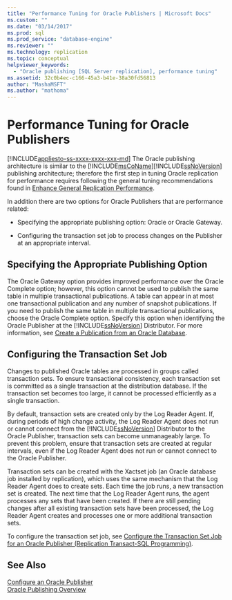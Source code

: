```yaml
---
title: "Performance Tuning for Oracle Publishers | Microsoft Docs"
ms.custom: ""
ms.date: "03/14/2017"
ms.prod: sql
ms.prod_service: "database-engine"
ms.reviewer: ""
ms.technology: replication
ms.topic: conceptual
helpviewer_keywords: 
  - "Oracle publishing [SQL Server replication], performance tuning"
ms.assetid: 32c0b4ec-c166-45a3-b41e-38a30fd56813
author: "MashaMSFT"
ms.author: "mathoma"
---
```

# Performance Tuning for Oracle Publishers
[!INCLUDE[appliesto-ss-xxxx-xxxx-xxx-md](../../../includes/applies-to-version/sqlserver.md)]
  The Oracle publishing architecture is similar to the [!INCLUDE[msCoName](../../../includes/msconame-md.md)][!INCLUDE[ssNoVersion](../../../includes/ssnoversion-md.md)] publishing architecture; therefore the first step in tuning Oracle replication for performance requires following the general tuning recommendations found in [Enhance General Replication Performance](../../../relational-databases/replication/administration/enhance-general-replication-performance.md).  
  
 In addition there are two options for Oracle Publishers that are performance related:  
  
-   Specifying the appropriate publishing option: Oracle or Oracle Gateway.  
  
-   Configuring the transaction set job to process changes on the Publisher at an appropriate interval.  
  
## Specifying the Appropriate Publishing Option  
 The Oracle Gateway option provides improved performance over the Oracle Complete option; however, this option cannot be used to publish the same table in multiple transactional publications. A table can appear in at most one transactional publication and any number of snapshot publications. If you need to publish the same table in multiple transactional publications, choose the Oracle Complete option. Specify this option when identifying the Oracle Publisher at the [!INCLUDE[ssNoVersion](../../../includes/ssnoversion-md.md)] Distributor. For more information, see [Create a Publication from an Oracle Database](../../../relational-databases/replication/publish/create-a-publication-from-an-oracle-database.md).  
  
## Configuring the Transaction Set Job  
 Changes to published Oracle tables are processed in groups called transaction sets. To ensure transactional consistency, each transaction set is committed as a single transaction at the distribution database. If the transaction set becomes too large, it cannot be processed efficiently as a single transaction.  
  
 By default, transaction sets are created only by the Log Reader Agent. If, during periods of high change activity, the Log Reader Agent does not run or cannot connect from the [!INCLUDE[ssNoVersion](../../../includes/ssnoversion-md.md)] Distributor to the Oracle Publisher, transaction sets can become unmanageably large. To prevent this problem, ensure that transaction sets are created at regular intervals, even if the Log Reader Agent does not run or cannot connect to the Oracle Publisher.  
  
 Transaction sets can be created with the Xactset job (an Oracle database job installed by replication), which uses the same mechanism that the Log Reader Agent does to create sets. Each time the job runs, a new transaction set is created. The next time that the Log Reader Agent runs, the agent processes any sets that have been created. If there are still pending changes after all existing transaction sets have been processed, the Log Reader Agent creates and processes one or more additional transaction sets.  
  
 To configure the transaction set job, see [Configure the Transaction Set Job for an Oracle Publisher &#40;Replication Transact-SQL Programming&#41;](../../../relational-databases/replication/administration/configure-the-transaction-set-job-for-an-oracle-publisher.md).  
  
## See Also  
 [Configure an Oracle Publisher](../../../relational-databases/replication/non-sql/configure-an-oracle-publisher.md)   
 [Oracle Publishing Overview](../../../relational-databases/replication/non-sql/oracle-publishing-overview.md)  
  
  
